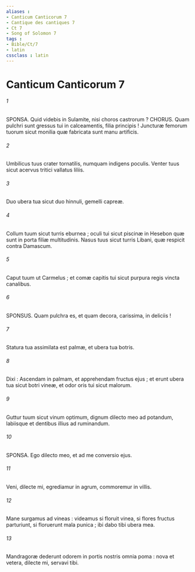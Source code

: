 ```yaml
---
aliases : 
- Canticum Canticorum 7
- Cantique des cantiques 7
- Ct 7
- Song of Solomon 7
tags : 
- Bible/Ct/7
- latin
cssclass : latin
---
```


# Canticum Canticorum 7

###### 1
SPONSA. Quid videbis in Sulamite, nisi choros castrorum ? CHORUS. Quam pulchri sunt gressus tui in calceamentis, filia principis ! Juncturæ femorum tuorum sicut monilia quæ fabricata sunt manu artificis.
###### 2
Umbilicus tuus crater tornatilis, numquam indigens poculis. Venter tuus sicut acervus tritici vallatus liliis.
###### 3
Duo ubera tua sicut duo hinnuli, gemelli capreæ.
###### 4
Collum tuum sicut turris eburnea ; oculi tui sicut piscinæ in Hesebon quæ sunt in porta filiæ multitudinis. Nasus tuus sicut turris Libani, quæ respicit contra Damascum.
###### 5
Caput tuum ut Carmelus ; et comæ capitis tui sicut purpura regis vincta canalibus.
###### 6
SPONSUS. Quam pulchra es, et quam decora, carissima, in deliciis !
###### 7
Statura tua assimilata est palmæ, et ubera tua botris.
###### 8
Dixi : Ascendam in palmam, et apprehendam fructus ejus ; et erunt ubera tua sicut botri vineæ, et odor oris tui sicut malorum.
###### 9
Guttur tuum sicut vinum optimum, dignum dilecto meo ad potandum, labiisque et dentibus illius ad ruminandum.
###### 10
SPONSA. Ego dilecto meo, et ad me conversio ejus.
###### 11
Veni, dilecte mi, egrediamur in agrum, commoremur in villis.
###### 12
Mane surgamus ad vineas : videamus si floruit vinea, si flores fructus parturiunt, si floruerunt mala punica ; ibi dabo tibi ubera mea.
###### 13
Mandragoræ dederunt odorem in portis nostris omnia poma : nova et vetera, dilecte mi, servavi tibi.
